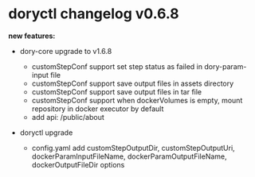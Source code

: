 # doryctl changelog v0.6.8

**new features:**

- dory-core upgrade to v1.6.8
    - customStepConf support set step status as failed in dory-param-input file
    - customStepConf support save output files in assets directory
    - customStepConf support save output files in tar file
    - customStepConf support when dockerVolumes is empty, mount repository in docker executor by default
    - add api: /public/about
    
- doryctl upgrade
    - config.yaml add customStepOutputDir, customStepOutputUri, dockerParamInputFileName, dockerParamOutputFileName, dockerOutputFileDir options
